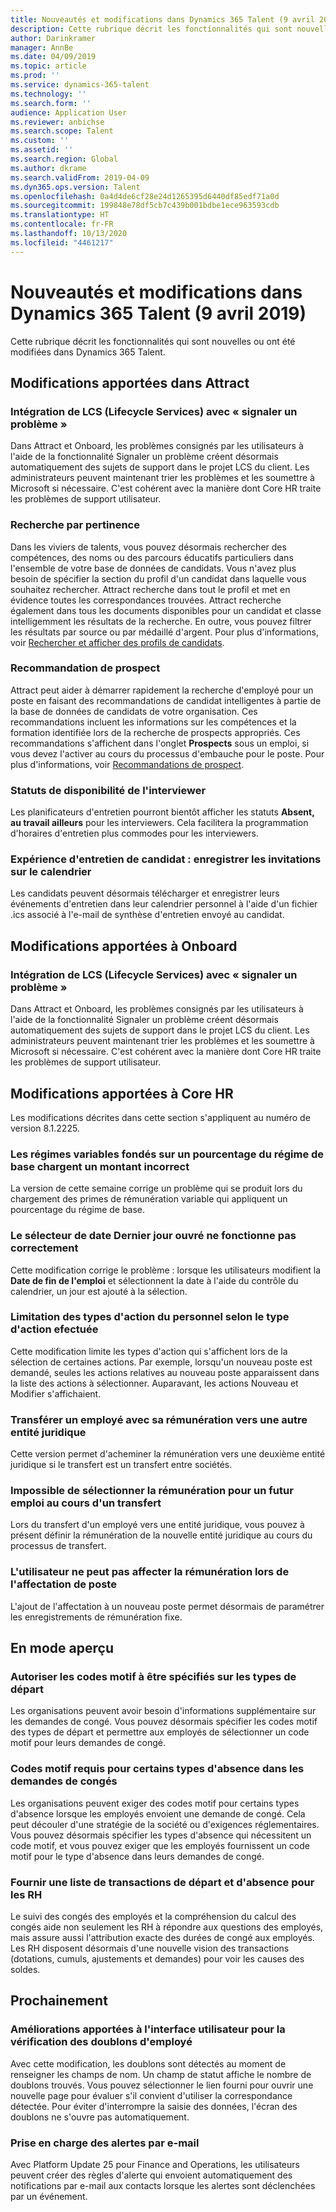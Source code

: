 ```yaml
---
title: Nouveautés et modifications dans Dynamics 365 Talent (9 avril 2019)
description: Cette rubrique décrit les fonctionnalités qui sont nouvelles ou ont été modifiées dans Microsoft Dynamics 365 Talent.
author: Darinkramer
manager: AnnBe
ms.date: 04/09/2019
ms.topic: article
ms.prod: ''
ms.service: dynamics-365-talent
ms.technology: ''
ms.search.form: ''
audience: Application User
ms.reviewer: anbichse
ms.search.scope: Talent
ms.custom: ''
ms.assetid: ''
ms.search.region: Global
ms.author: dkrame
ms.search.validFrom: 2019-04-09
ms.dyn365.ops.version: Talent
ms.openlocfilehash: 0a4d4de6cf28e24d1265395d6440df85edf71a0d
ms.sourcegitcommit: 199848e78df5cb7c439b001bdbe1ece963593cdb
ms.translationtype: HT
ms.contentlocale: fr-FR
ms.lasthandoff: 10/13/2020
ms.locfileid: "4461217"
---
```

# <a name="whats-new-or-changed-in-dynamics-365-talent-april-9-2019"></a>Nouveautés et modifications dans Dynamics 365 Talent (9 avril 2019)

Cette rubrique décrit les fonctionnalités qui sont nouvelles ou ont été modifiées dans Dynamics 365 Talent.

## <a name="changes-in-attract"></a>Modifications apportées dans Attract

### <a name="lifecycle-services-lcs-integration-with-report-a-problem"></a>Intégration de LCS (Lifecycle Services) avec « signaler un problème »
Dans Attract et Onboard, les problèmes consignés par les utilisateurs à l'aide de la fonctionnalité Signaler un problème créent désormais automatiquement des sujets de support dans le projet LCS du client. Les administrateurs peuvent maintenant trier les problèmes et les soumettre à Microsoft si nécessaire. C'est cohérent avec la manière dont Core HR traite les problèmes de support utilisateur.

### <a name="relevance-search"></a>Recherche par pertinence
Dans les viviers de talents, vous pouvez désormais rechercher des compétences, des noms ou des parcours éducatifs particuliers dans l'ensemble de votre base de données de candidats. Vous n'avez plus besoin de spécifier la section du profil d'un candidat dans laquelle vous souhaitez rechercher. Attract recherche dans tout le profil et met en évidence toutes les correspondances trouvées. Attract recherche également dans tous les documents disponibles pour un candidat et classe intelligemment les résultats de la recherche. En outre, vous pouvez filtrer les résultats par source ou par médaillé d'argent. Pour plus d'informations, voir [Rechercher et afficher des profils de candidats](https://docs.microsoft.com/dynamics365/unified-operations/talent/attract-talent-pools#search-and-view-candidate-profiles).

### <a name="prospect-recommendations"></a>Recommandation de prospect
Attract peut aider à démarrer rapidement la recherche d'employé pour un poste en faisant des recommandations de candidat intelligentes à partie de la base de données de candidats de votre organisation. Ces recommandations incluent les informations sur les compétences et la formation identifiée lors de la recherche de prospects appropriés. Ces recommandations s'affichent dans l'onglet **Prospects** sous un emploi, si vous devez l'activer au cours du processus d'embauche pour le poste. Pour plus d'informations, voir [Recommandations de prospect](https://docs.microsoft.com/dynamics365/unified-operations/talent/intelligent-recommendations#prospect-recommendations).

### <a name="interviewer-availability-statuses"></a>Statuts de disponibilité de l'interviewer
Les planificateurs d'entretien pourront bientôt afficher les statuts **Absent, au travail ailleurs** pour les interviewers. Cela facilitera la programmation d'horaires d'entretien plus commodes pour les interviewers.

### <a name="candidate-interview-experience-save-calendar-invites"></a>Expérience d'entretien de candidat : enregistrer les invitations sur le calendrier
Les candidats peuvent désormais télécharger et enregistrer leurs événements d'entretien dans leur calendrier personnel à l'aide d'un fichier .ics associé à l'e-mail de synthèse d'entretien envoyé au candidat.

## <a name="changes-in-onboard"></a>Modifications apportées à Onboard

### <a name="lifecycle-services-lcs-integration-with-report-a-problem"></a>Intégration de LCS (Lifecycle Services) avec « signaler un problème »
Dans Attract et Onboard, les problèmes consignés par les utilisateurs à l'aide de la fonctionnalité Signaler un problème créent désormais automatiquement des sujets de support dans le projet LCS du client. Les administrateurs peuvent maintenant trier les problèmes et les soumettre à Microsoft si nécessaire. C'est cohérent avec la manière dont Core HR traite les problèmes de support utilisateur.

## <a name="changes-in-core-hr"></a>Modifications apportées à Core HR
Les modifications décrites dans cette section s'appliquent au numéro de version 8.1.2225.

### <a name="percent-of-basis-variable-plans-load-incorrect-amount"></a>Les régimes variables fondés sur un pourcentage du régime de base chargent un montant incorrect
La version de cette semaine corrige un problème qui se produit lors du chargement des primes de rémunération variable qui appliquent un pourcentage du régime de base.
 
### <a name="date-picker-on-last-day-worked-doesnt-work-correctly"></a>Le sélecteur de date Dernier jour ouvré ne fonctionne pas correctement
Cette modification corrige le problème : lorsque les utilisateurs modifient la **Date de fin de l'emploi** et sélectionnent la date à l'aide du contrôle du calendrier, un jour est ajouté à la sélection.

###  <a name="limit-personnel-action-types-by-the-action-taken"></a>Limitation des types d'action du personnel selon le type d'action efectuée
Cette modification limite les types d'action qui s'affichent lors de la sélection de certaines actions. Par exemple, lorsqu'un nouveau poste est demandé, seules les actions relatives au nouveau poste apparaissent dans la liste des actions à sélectionner. Auparavant, les actions Nouveau et Modifier s'affichaient. 

### <a name="transferring-an-employee-with-compensation-in-a-second-legal-entity"></a>Transférer un employé avec sa rémunération vers une autre entité juridique
Cette version permet d'acheminer la rémunération vers une deuxième entité juridique si le transfert est un transfert entre sociétés.

### <a name="unable-to-select-compensation-for-a-future-employment-during-a-transfer"></a>Impossible de sélectionner la rémunération pour un futur emploi au cours d'un transfert
Lors du transfert d'un employé vers une entité juridique, vous pouvez à présent définir la rémunération de la nouvelle entité juridique au cours du processus de transfert.

### <a name="user-isnt-able-to-assign-compensation-during-position-assignment"></a>L'utilisateur ne peut pas affecter la rémunération lors de l'affectation de poste
L'ajout de l'affectation à un nouveau poste permet désormais de paramétrer les enregistrements de rémunération fixe. 

## <a name="in-preview"></a>En mode aperçu

### <a name="allow-reason-codes-to-be-specified-on-leave-types"></a>Autoriser les codes motif à être spécifiés sur les types de départ
Les organisations peuvent avoir besoin d'informations supplémentaire sur les demandes de congé. Vous pouvez désormais spécifier les codes motif des types de départ et permettre aux employés de sélectionner un code motif pour leurs demandes de congé.

### <a name="require-reason-codes-for-certain-leave-types-on-time-off-requests"></a>Codes motif requis pour certains types d'absence dans les demandes de congés
Les organisations peuvent exiger des codes motif pour certains types d'absence lorsque les employés envoient une demande de congé. Cela peut découler d'une stratégie de la société ou d'exigences réglementaires. Vous pouvez désormais spécifier les types d'absence qui nécessitent un code motif, et vous pouvez exiger que les employés fournissent un code motif pour le type d'absence dans leurs demandes de congé.

### <a name="provide-leave-and-absence-transaction-list-for-hr"></a>Fournir une liste de transactions de départ et d'absence pour les RH
Le suivi des congés des employés et la compréhension du calcul des congés aide non seulement les RH à répondre aux questions des employés, mais assure aussi l'attribution exacte des durées de congé aux employés. Les RH disposent désormais d'une nouvelle vision des transactions (dotations, cumuls, ajustements et demandes) pour voir les causes des soldes. 

## <a name="coming-soon"></a>Prochainement

### <a name="improvements-to-the-user-interface-for-duplicate-employee-check"></a>Améliorations apportées à l'interface utilisateur pour la vérification des doublons d'employé
Avec cette modification, les doublons sont détectés au moment de renseigner les champs de nom. Un champ de statut affiche le nombre de doublons trouvés. Vous pouvez sélectionner le lien fourni pour ouvrir une nouvelle page pour évaluer s'il convient d'utiliser la correspondance détectée. Pour éviter d'interrompre la saisie des données, l'écran des doublons ne s'ouvre pas automatiquement.

###  <a name="email-support-for-alerts"></a>Prise en charge des alertes par e-mail
Avec Platform Update 25 pour Finance and Operations, les utilisateurs peuvent créer des règles d'alerte qui envoient automatiquement des notifications par e-mail aux contacts lorsque les alertes sont déclenchées par un événement. 
